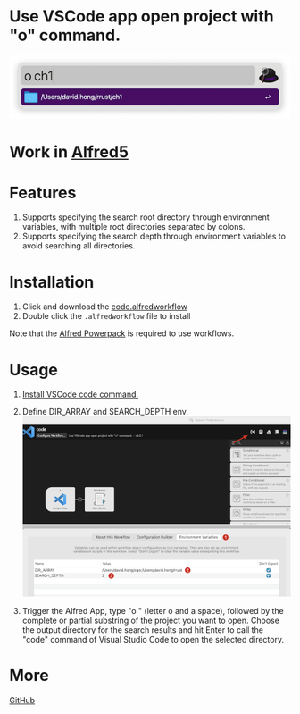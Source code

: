 # Use VSCode app open project with "o" command.

![01.png](./img/01.png)

# Work in [Alfred5](https://www.alfredapp.com/alfred-5-whats-new/)

# Features

1. Supports specifying the search root directory through environment variables, with multiple root directories separated by colons.
2. Supports specifying the search depth through environment variables to avoid searching all directories.

# Installation

1. Click and download the [code.alfredworkflow](https://github.com/davidhong1/alfred-open-with-vscode-workflow/blob/main/code.alfredworkflow)
2. Double click the `.alfredworkflow` file to install

Note that the [Alfred Powerpack](https://www.alfredapp.com/powerpack/) is required to use workflows.

# Usage

1. [Install VSCode code command.](https://code.visualstudio.com/docs/setup/mac)

2. Define DIR_ARRAY and SEARCH_DEPTH env.
   ![02.png](./img/02.png)
   ![03.png](./img/03.png)

3. Trigger the Alfred App, type "o " (letter o and a space), followed by the complete or partial substring of the project you want to open. Choose the output directory for the search results and hit Enter to call the "code" command of Visual Studio Code to open the selected directory.

# More

[GitHub](https://github.com/davidhong1/alfred-open-with-vscode-workflow)

